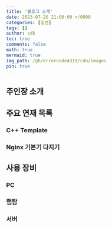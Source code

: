 ```yaml
---
title: '블로그 소개'
date: 2023-07-26 21:00:00 +/0900
categories: [일반]
tags: []
author: sdk
toc: true
comments: false 
math: true 
mermaid: true 
img_path: /gh/errorcode4319/cdn/images
pin: true 
---
```



## 주인장 소개


## 주요 연재 목록

### C++ Template


### Nginx 기본기 다지기


## 사용 장비

### PC

### 랩탑

### 서버 
